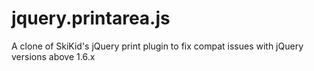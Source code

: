 jquery.printarea.js
===================

A clone of SkiKid's jQuery print plugin to fix compat issues with jQuery versions above 1.6.x